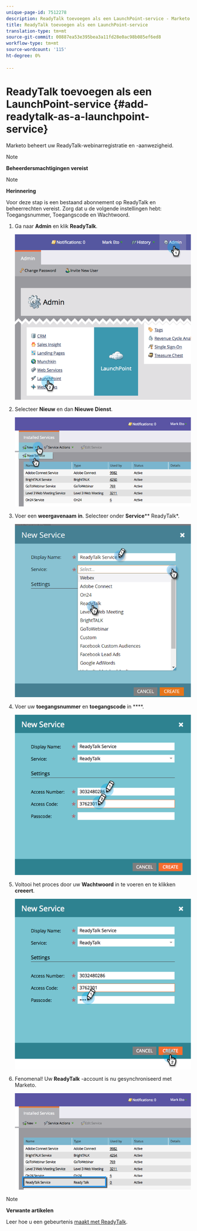 ```yaml
---
unique-page-id: 7512278
description: ReadyTalk toevoegen als een LaunchPoint-service - Marketo Docs - Productdocumentatie
title: ReadyTalk toevoegen als een LaunchPoint-service
translation-type: tm+mt
source-git-commit: 00887ea53e395bea3a11fd28e0ac98b085ef6ed8
workflow-type: tm+mt
source-wordcount: '115'
ht-degree: 0%

---
```



# ReadyTalk toevoegen als een LaunchPoint-service {#add-readytalk-as-a-launchpoint-service}

Marketo beheert uw ReadyTalk-webinarregistratie en -aanwezigheid.

>[!NOTE]
>
>**Beheerdersmachtigingen vereist**

>[!NOTE]
>
>**Herinnering**
>
>Voor deze stap is een bestaand abonnement op ReadyTalk en beheerrechten vereist. Zorg dat u de volgende instellingen hebt: Toegangsnummer, Toegangscode en Wachtwoord.

1. Ga naar **Admin** en klik **ReadyTalk**.

   ![](assets/image2015-4-23-10-3a50-3a23.png)

1. Selecteer **Nieuw** en dan **Nieuwe** **Dienst**.

   ![](assets/readytalk-new-service.png)

1. Voer een **weergavenaam** **in**. Selecteer onder **Service**** ReadyTalk*.

   ![](assets/new-service-readytalk.png)

1. Voer uw **toegangsnummer** en **toegangscode** in ****.

   ![](assets/image2015-4-24-18-3a53-3a2.png)

1. Voltooi het proces door uw **Wachtwoord** in te voeren en te klikken **creeert**.

   ![](assets/image2015-4-24-18-3a53-3a38.png)

1. Fenomenal! Uw **ReadyTalk** -account is nu gesynchroniseerd met Marketo.

   ![](assets/readytalk.png)

>[!NOTE]
>
>**Verwante artikelen**
>
>Leer hoe u een gebeurtenis [maakt met ReadyTalk](../../../product-docs/demand-generation/events/create-an-event/create-an-event-with-readytalk.md).

